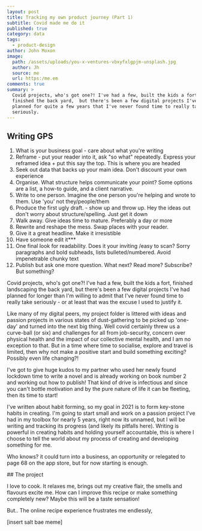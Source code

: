 ```yaml
---
layout: post
title: Tracking my own product journey (Part 1)
subtitle: Covid made me do it
published: true
category: data
tags:
  - product-design
author: John Moxon
image:
  path: /assets/uploads/you-x-ventures-vbxyfxlgpjm-unsplash.jpg
  author: Jh
  source: me
  url: https:/me.em
comments: true
summary: >
  Covid projects, who's got one?! I've had a few, built the kids a fort,
  finished the back yard,  but there's been a few digital projects I've had
  planned for quite a few years that I've never found time to really take
  seriously.
---
```

## Writing GPS

1. What is your business goal - care about what you're writing
2. Reframe - put your reader into it, ask "so what" repeatedly. Express your reframed idea + put this say the top. This is where you are headed
3. Seek out data that backs up your main idea. Don't discount your own experience
4. Organise. What structure helps communicate your point? Some options are a list, a how-to guide, and a client narrative.
5. Write to one person. Imagine the one person you're helping and wrote to them. Use 'you' not they/people/them
6. Produce the first ugly draft. - show up and throw up. Hey the ideas out don't worry about structure/spelling. Just get it down
7. Walk away. Give ideas time to mature. Preferably a day or more
8. Rewrite and reshape the mess. Swap places with your reader.
9. Give it a great headline. Make it irresistible
10. Have someone edit it\*\**
11. One final look for readability. Does it your inviting /easy to scan? Sorry paragraphs and bold subheads, lists bulleted/numbered. Avoid impenetrable chunky text
12. Publish but ask one more question. What next? Read more? Subscribe? But something?



Covid projects, who's got one?! I've had a few, built the kids a fort, finished landscaping the back yard, but there's been a few digital projects I've had planned for longer than I'm willing to admit that I've never found time to really take seriously - or at least that was the excuse I used to justify it.

Like many of my digital peers, my project folder is littered with ideas and passion projects in various states of dust-gathering to be picked up 'one-day' and turned into the next big thing.  Well covid certainly threw us a curve-ball (or six) and challenges for all from job-security, concern over physical health and the impact of our collective mental health, and I am no exception to that. But in a time where time to socialise, explore and travel is limited, then why not make a positive start and build something exciting? Possibly even life changing?!

I've got to give huge kudos to my partner who used her newly found lockdown time to write a novel and is already working on book number 2 and working out how to publish!  That kind of drive is infectious and since you can't bottle motivation and by the pure nature of life it can be fleeting, then its time to start!

I've written about habit forming, so my goal in 2021 is to form key-stone habits in creating. I'm going to start small and work on a passion project I've had in my toolbox for nearly 5 years, right now its unnamed, but I will be writing and tracking its progress (and likely its pitfalls here). Writing is powerful in creating habits and holding yourself accountable, this is where I choose to tell the world about my process of creating and developing something for me.

Who knows? it could turn into a business, an opportunity or relegated to page 68 on the app store, but for now starting is enough.

\## The project

I love to cook. It relaxes me, brings out my creative flair, the smells and flavours excite me.  How can I improve this recipe or make something completely new?  Maybe this will be a taste sensation!

But.. The online recipe experience frustrates me endlessly,

\[insert salt bae meme]